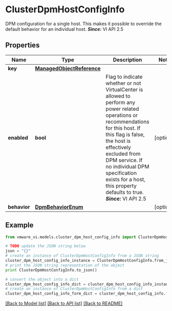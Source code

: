 # ClusterDpmHostConfigInfo

DPM configuration for a single host.  This makes it possible to override the default behavior for an individual host.  ***Since:*** VI API 2.5 

## Properties
Name | Type | Description | Notes
------------ | ------------- | ------------- | -------------
**key** | [**ManagedObjectReference**](ManagedObjectReference.md) |  | 
**enabled** | **bool** | Flag to indicate whether or not VirtualCenter is allowed to perform any power related operations or recommendations for this host.  If this flag is false, the host is effectively excluded from DPM service.  If no individual DPM specification exists for a host, this property defaults to true.  ***Since:*** VI API 2.5  | [optional] 
**behavior** | [**DpmBehaviorEnum**](DpmBehaviorEnum.md) |  | [optional] 

## Example

```python
from vmware_vi.models.cluster_dpm_host_config_info import ClusterDpmHostConfigInfo

# TODO update the JSON string below
json = "{}"
# create an instance of ClusterDpmHostConfigInfo from a JSON string
cluster_dpm_host_config_info_instance = ClusterDpmHostConfigInfo.from_json(json)
# print the JSON string representation of the object
print ClusterDpmHostConfigInfo.to_json()

# convert the object into a dict
cluster_dpm_host_config_info_dict = cluster_dpm_host_config_info_instance.to_dict()
# create an instance of ClusterDpmHostConfigInfo from a dict
cluster_dpm_host_config_info_form_dict = cluster_dpm_host_config_info.from_dict(cluster_dpm_host_config_info_dict)
```
[[Back to Model list]](../README.md#documentation-for-models) [[Back to API list]](../README.md#documentation-for-api-endpoints) [[Back to README]](../README.md)


